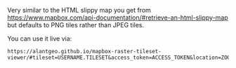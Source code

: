 Very similar to the HTML slippy map you get from https://www.mapbox.com/api-documentation/#retrieve-an-html-slippy-map but defaults to PNG tiles rather than JPEG tiles.

You can use it live via:

    https://alantgeo.github.io/mapbox-raster-tileset-viewer/#tileset=USERNAME.TILESET&access_token=ACCESS_TOKEN&location=ZOOM/LAT/LON
